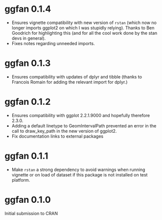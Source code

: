 # ggfan 0.1.4
* Ensures vignette compatibility with new version of `rstan` (which now no longer imports ggplot2 on which I was stupidly relying). Thanks to Ben Goodrich for highlighting this (and for all the cool work done by the stan devs in general). 
* Fixes notes regarding unneeded imports.

# ggfan 0.1.3
* Ensures compatibility with updates of dplyr and tibble (thanks to Francois Romain for adding the relevant import for dplyr.)

# ggfan 0.1.2
* Ensures compatibility with ggplot 2.2.1.9000 and hopefully therefore 2.3.0.
* Adding a default linetype to GeomIntervalPath prevented an error in the call to draw_key_path in the new version of ggplot2.
* Fix documentation links to external packages

# ggfan 0.1.1

* Make `rstan` a strong dependency to avoid warnings when running vignette or on load of dataset if this package is not installed on test platform.

# ggfan 0.1.0

Initial submission to CRAN
